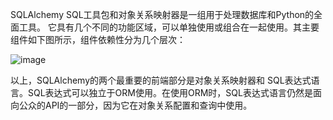 SQLAlchemy SQL工具包和对象关系映射器是一组用于处理数据库和Python的全面工具。
它具有几个不同的功能区域，可以单独使用或组合在一起使用。其主要组件如下图所示，组件依赖性分为几个层次：

![image](https://note.youdao.com/yws/api/personal/file/E7505A8D17684899B581F11E2D0256F2?method=download&shareKey=0b02ce23093e5973f5ecccf1006e7724)


以上，SQLAlchemy的两个最重要的前端部分是对象关系映射器和 SQL表达式语言。SQL表达式可以独立于ORM使用。在使用ORM时，SQL表达式语言仍然是面向公众的API的一部分，因为它在对象关系配置和查询中使用。


